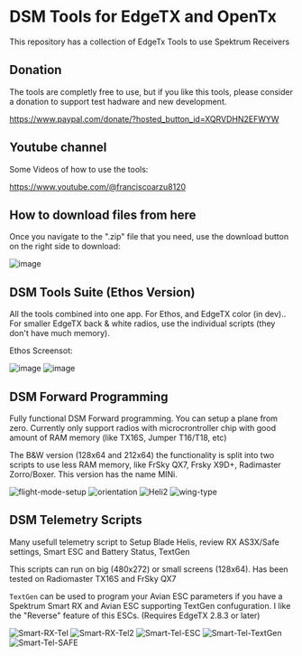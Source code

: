 
# DSM Tools for EdgeTX and OpenTx 
This repository has a collection of EdgeTx Tools to use Spektrum Receivers

## Donation

The tools are completly free to use, but if you like this tools, please consider a donation to support test hadware and new development.  

https://www.paypal.com/donate/?hosted_button_id=XQRVDHN2EFWYW


## Youtube channel

Some Videos of how to use the tools:

https://www.youtube.com/@franciscoarzu8120

## How to download files from here

Once you navigate to the ".zip" file that you need, use the download button on the right side to download:

![image](https://github.com/frankiearzu/DSMTools/assets/32604366/2448e43d-94b8-4d24-b055-f91ac0f9dfdf)


## DSM Tools Suite (Ethos Version)
All the tools combined into one app. For Ethos, and EdgeTX color (in dev)..  For smaller EdgeTX back & white radios, use the individual scripts (they don't have much memory).

Ethos Screensot:

![image](https://github.com/user-attachments/assets/22a280e3-3f4b-4591-ac82-e8a2c4ec3193)
![image](https://github.com/user-attachments/assets/0da5693b-025c-40a1-b465-81f8fd258fcd)



## DSM Forward Programming

Fully functional DSM Forward programming.  You can setup a plane from zero.  Currently only support radios with microcrontroller chip with good amount of RAM memory (like TX16S, Jumper T16/T18, etc)

The B&W version (128x64 and 212x64) the functionality is split into two scripts to use less RAM memory, like FrSky QX7, Frsky X9D+, Radimaster Zorro/Boxer. This version has the name MINi. 

![flight-mode-setup](https://user-images.githubusercontent.com/32604366/230751444-be0a271d-ae94-4cec-aaff-564472ffc800.png)
![orientation](https://github.com/frankiearzu/DSMTools/assets/32604366/8cf72434-b8bd-46f9-9bef-2d3fcd35d47c)
![Heli2](https://github.com/frankiearzu/DSMTools/assets/32604366/cab6ee1e-213a-47f9-8e76-8ff5cf459bd3)
![wing-type](https://github.com/frankiearzu/DSMTools/assets/32604366/455c3193-6b74-48e2-9afa-ffbc901961d7)




## DSM Telemetry Scripts

Many usefull telemetry script to Setup Blade Helis, review RX AS3X/Safe settings, Smart ESC and Battery Status, TextGen

This scripts can run on big (480x272) or small screens (128x64).
Has been tested on Radiomaster TX16S and FrSky QX7

`TextGen` can be used to program your Avian ESC parameters if you have a Spektrum Smart RX and Avian ESC supporting TextGen confuguration. I like the "Reverse" feature of this ESCs. (Requires EdgeTX 2.8.3 or later)

![Smart-RX-Tel](https://user-images.githubusercontent.com/32604366/230751833-e92d3eae-2782-4009-a3dc-63ce893f2a38.png)
![Smart-RX-Tel2](https://user-images.githubusercontent.com/32604366/230751488-70b396b7-f08e-4152-a516-d355b3cf4001.png)
![Smart-Tel-ESC](https://github.com/frankiearzu/DSMTools/assets/32604366/af4a0dda-4dff-4740-93c4-6e8e44219e27)
![Smart-Tel-TextGen](https://github.com/frankiearzu/DSMTools/assets/32604366/cb1c66bb-e856-43d8-88e1-b854ab8e0c56)
![Smart-Tel-SAFE](https://github.com/frankiearzu/DSMTools/assets/32604366/867970cb-46c6-4d79-9396-c6de32f6bcf5)




